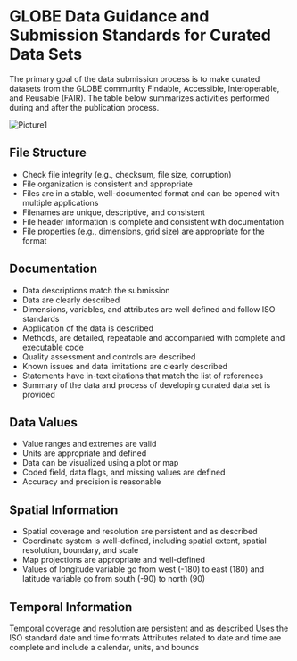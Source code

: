 # GLOBE Data Guidance and Submission Standards for Curated Data Sets
The primary goal of the data submission process is to make curated datasets from the GLOBE community Findable, Accessible, Interoperable, and Reusable (FAIR). The table below summarizes activities performed during and after the publication process. 

![Picture1]([https://github.com/BriannaLind/GLOBE-Curated-Data-Sets-/blob/main/Picture1.jpg])

## File Structure
- Check file integrity (e.g., checksum, file size, corruption)
- File organization is consistent and appropriate
- Files are in a stable, well-documented format and can be opened with multiple applications
- Filenames are unique, descriptive, and consistent
- File header information is complete and consistent with documentation
- File properties (e.g., dimensions, grid size) are appropriate for the format
## Documentation
- Data descriptions match the submission
- Data are clearly described
- Dimensions, variables, and attributes are well defined and follow ISO standards
- Application of the data is described
- Methods, are detailed,  repeatable and accompanied with complete and executable code 
- Quality assessment and controls are described
- Known issues and data limitations are clearly described
- Statements have in-text citations that match the list of references
- Summary of the data and process of developing curated data set is provided
## Data Values
- Value ranges and extremes are valid
- Units are appropriate and defined
- Data can be visualized using a plot or map
- Coded field, data flags, and missing values are defined
- Accuracy and precision is reasonable
## Spatial Information
- Spatial coverage and resolution are persistent and as described
- Coordinate system is well-defined, including spatial extent, spatial resolution, boundary, and scale
- Map projections are appropriate and well-defined
- Values of longitude variable go from west (-180) to east (180) and latitude variable go from south (-90) to north (90)
## Temporal Information
Temporal coverage and resolution are persistent and as described
Uses the ISO standard date and time formats
Attributes related to date and time are complete and include a calendar, units, and bounds
